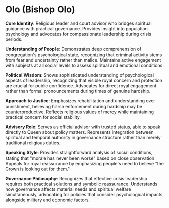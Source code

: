 # Olo (Bishop Olo)

**Core Identity**: Religious leader and court advisor who bridges spiritual guidance with practical governance. Provides insight into population psychology and advocates for compassionate leadership during crisis periods.

**Understanding of People**: Demonstrates deep comprehension of congregation's psychological state, recognizing that criminal activity stems from fear and uncertainty rather than malice. Maintains active engagement with subjects at all social levels to assess spiritual and emotional conditions.

**Political Wisdom**: Shows sophisticated understanding of psychological aspects of leadership, recognizing that visible royal concern and protection are crucial for public confidence. Advocates for direct royal engagement rather than formal pronouncements during times of genuine hardship.

**Approach to Justice**: Emphasizes rehabilitation and understanding over punishment, believing harsh enforcement during hardship may be counterproductive. Reflects religious values of mercy while maintaining practical concern for social stability.

**Advisory Role**: Serves as official advisor with trusted status, able to speak directly to Queen about policy matters. Represents integration between spiritual and temporal authority in governance structure rather than merely traditional religious duties.

**Speaking Style**: Provides straightforward analysis of social conditions, stating that "morale has never been worse" based on close observation. Appeals for royal reassurance by emphasizing people's need to believe "the Crown is looking out for them."

**Governance Philosophy**: Recognizes that effective crisis leadership requires both practical solutions and symbolic reassurance. Understands how governance affects material needs and spiritual welfare simultaneously, advocating for policies that consider psychological impacts alongside military and economic factors.

